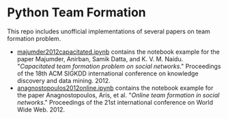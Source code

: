 # Python Team Formation

 This repo includes unofficial implementations of several papers on team formation problem.

* [majumder2012capacitated.ipynb](majumder2012capacitated.ipynb) contains the notebook example for the paper Majumder, Anirban, Samik Datta, and K. V. M. Naidu. "*Capacitated team formation problem on social networks*." Proceedings of the 18th ACM SIGKDD international conference on knowledge discovery and data mining. 2012.
* [anagnostopoulos2012online.ipynb](anagnostopoulos2012online.ipynb) contains the notebook example for the paper Anagnostopoulos, Aris, et al. "*Online team formation in social networks*." Proceedings of the 21st international conference on World Wide Web. 2012.
  